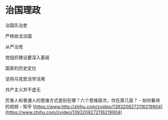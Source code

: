 # 治国理政


<!--more-->

治国先治吏

严格依法治国

从严治党

党组织建设要深入基层

国家的历史定位

坚持马克思活学活用

共产主义并不虚无

厉害人和普通人的思维方式差别在哪？六个思维层次，你在第几层？ - 如何看待的视频 - 知乎 [https://www.http://zhihu.com/zvideo/1393208272116219904](https://www.zhihu.com/zvideo/1393208272116219904)

